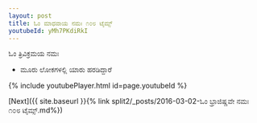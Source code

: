 ```yaml
---
layout: post
title: ಓಂ ಮಾಧವಾಯ ನಮಃ ೧೦೮ ಟೈಮ್ಸ್
youtubeId: yMh7PKdiRkI
---
```

 
 
 ಓಂ ತ್ರಿವಿಕ್ರಮಯ ನಮಃ  
 
 -  ಮೂರು ಲೋಕಗಳಲ್ಲಿ ಯಾರು ಹರಡಿದ್ದಾರೆ 
 
  
 
  
 
 
 
 
 
 


{% include youtubePlayer.html id=page.youtubeId %}
 
[Next]({{ site.baseurl }}{% link  split2/_posts/2016-03-02-ಓಂ ಭ್ರಾಜಿಷ್ಣವೇ ನಮಃ ೧೦೮ ಟೈಮ್ಸ್.md%})
 
